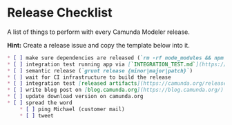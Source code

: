 # Release Checklist

A list of things to perform with every Camunda Modeler release.

__Hint:__ Create a release issue and copy the template below into it.


```markdown
* [ ] make sure dependencies are released (`rm -rf node_modules && npm i && grunt` works)
* [ ] integration test running app via [`INTEGRATION_TEST.md`](https://github.com/camunda/camunda-modeler/blob/next/docs/INTEGRATION_TEST.md)
* [ ] semantic release (`grunt release {minor|major|patch}`)
* [ ] wait for CI infrastructure to build the release
* [ ] integration test [released artifacts](https://camunda.org/release/camunda-modeler/) once built
* [ ] write blog post on [blog.camunda.org](https://blog.camunda.org/)
* [ ] update download version on camunda.org
* [ ] spread the word
    * [ ] ping Michael (customer mail)
    * [ ] tweet
```
